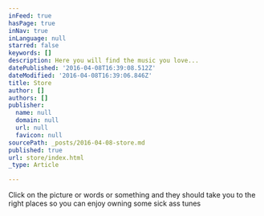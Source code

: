 ```yaml
---
inFeed: true
hasPage: true
inNav: true
inLanguage: null
starred: false
keywords: []
description: Here you will find the music you love...
datePublished: '2016-04-08T16:39:08.512Z'
dateModified: '2016-04-08T16:39:06.846Z'
title: Store
author: []
authors: []
publisher:
  name: null
  domain: null
  url: null
  favicon: null
sourcePath: _posts/2016-04-08-store.md
published: true
url: store/index.html
_type: Article

---
```

Click on the picture or words or something and they should take you to the right places so you can enjoy owning some sick ass tunes